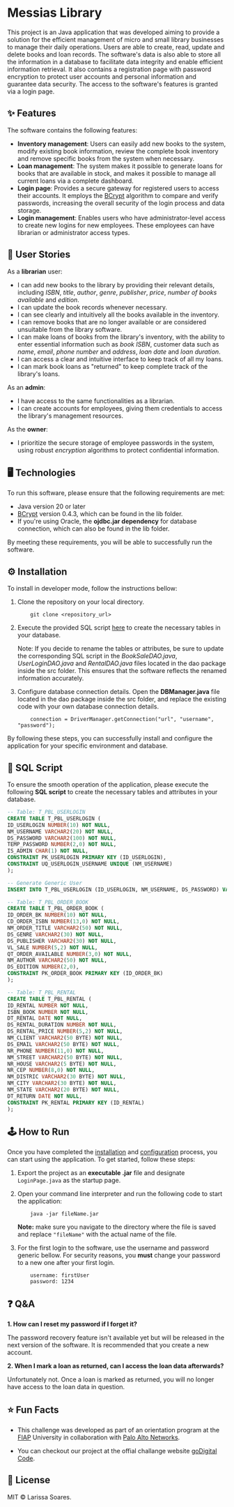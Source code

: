 # Messias Library
This project is an Java application that was developed aiming to provide a solution for the efficient management of micro and small library businesses to manage their daily operations. Users are able to create, read, update and delete books and loan records. The software's data is also able to store all the information in a database to facilitate data integrity and enable efficient information retrieval. It also contains a registration page with password encryption to protect user accounts and personal information and guarantee data security. The access to the software's features is granted via a login page.


## ✨ Features
The software contains the following features:

* **Inventory management**: Users can easily add new books to the system, modify existing book information, review the complete book inventory and remove specific books from the system when necessary.
* **Loan management**: The system makes it possible to generate loans for books that are available in stock, and makes it possible to manage all current loans via a complete dashboard.
* **Login page**: Provides a secure gateway for registered users to access their accounts. It employs the [BCrypt](https://www.npmjs.com/package/bcrypt) algorithm to compare and verify passwords, increasing the overall security of the login process and data storage.
* **Login management**: Enables users who have administrator-level access to create new logins for new employees. These employees can have librarian or administrator access types.


## 👥 User Stories
As a **librarian** user:
- I can add new books to the library by providing their relevant details, including
*ISBN*, *title*, *author*, *genre*, *publisher*, *price*, *number of books available* and *edition*.
- I can update the book records whenever necessary.
- I can see clearly and intuitively all the books available in the inventory.
- I can remove books that are no longer available or are considered unsuitable from the library software.
- I can make loans of books from the library's inventory, with the ability to enter essential information such as *book ISBN*, customer data such as *name*, *email*, *phone number* and *address*, *loan date* and *loan duration*.
- I can access a clear and intuitive interface to keep track of all my loans.
- I can mark book loans as "returned" to keep complete track of the library's loans.

As an **admin**:
- I have access to the same functionalities as a librarian.
- I can create accounts for employees, giving them credentials to access the library's management resources.

As the **owner**:
- I prioritize the secure storage of employee passwords in the system, using robust *encryption* algorithms to protect confidential information.


## 🖥 Technologies
To run this software, please ensure that the following requirements are met:

*  Java version 20 or later
*  [BCrypt](https://www.npmjs.com/package/bcrypt) version 0.4.3, which can be found in the lib folder.
*  If you're using Oracle, the **ojdbc.jar dependency** for database connection, which can also be found in the lib folder.

By meeting these requirements, you will be able to successfully run the software.


## ⚙️ Installation
To install in developer mode, follow the instructions bellow:

1. Clone the repository on your local directory.

    ```
        git clone <repository_url>
    ```

2. Execute the provided SQL script [here](#sql-script) to create the necessary tables in your database.

    Note: If you decide to rename the tables or attributes, be sure to update the corresponding SQL script in the *BookSaleDAO.java*, *UserLoginDAO.java* and *RentalDAO.java* files located in the dao package inside the src folder. This ensures that the software reflects the renamed information accurately.

3. Configure database connection details. Open the **DBManager.java** file located in the dao package inside the src folder, and replace the existing code with your own database connection details.

    ```
        connection = DriverManager.getConnection("url", "username", "password");
    ```

By following these steps, you can successfully install and configure the application for your specific environment and database.


## 📜 SQL Script
To ensure the smooth operation of the application, please execute the following **SQL script** to create the necessary tables and attributes in your database.

```sql
-- Table: T_PBL_USERLOGIN
CREATE TABLE T_PBL_USERLOGIN (
ID_USERLOGIN NUMBER(10) NOT NULL,
NM_USERNAME VARCHAR2(20) NOT NULL,
DS_PASSWORD VARCHAR2(100) NOT NULL,
TEMP_PASSWORD NUMBER(2,0) NOT NULL,
IS_ADMIN CHAR(1) NOT NULL,
CONSTRAINT PK_USERLOGIN PRIMARY KEY (ID_USERLOGIN),
CONSTRAINT UQ_USERLOGIN_USERNAME UNIQUE (NM_USERNAME)
);

-- Generate Generic User
INSERT INTO T_PBL_USERLOGIN (ID_USERLOGIN, NM_USERNAME, DS_PASSWORD) VALUES ('999', 'firstUser', '1234');

-- Table: T_PBL_ORDER_BOOK
CREATE TABLE T_PBL_ORDER_BOOK (
ID_ORDER_BK NUMBER(10) NOT NULL,
CD_ORDER_ISBN NUMBER(13,0) NOT NULL,
NM_ORDER_TITLE VARCHAR2(50) NOT NULL,
DS_GENRE VARCHAR2(30) NOT NULL,
DS_PUBLISHER VARCHAR2(30) NOT NULL,
VL_SALE NUMBER(5,2) NOT NULL,
QT_ORDER_AVAILABLE NUMBER(3,0) NOT NULL,
NM_AUTHOR VARCHAR2(50) NOT NULL,
DS_EDITION NUMBER(2,0),
CONSTRAINT PK_ORDER_BOOK PRIMARY KEY (ID_ORDER_BK)
);

-- Table: T_PBL_RENTAL
CREATE TABLE T_PBL_RENTAL (
ID_RENTAL NUMBER NOT NULL,
ISBN_BOOK NUMBER NOT NULL,
DT_RENTAL DATE NOT NULL,
DS_RENTAL_DURATION NUMBER NOT NULL,
DS_RENTAL_PRICE NUMBER(5,2) NOT NULL,
NM_CLIENT VARCHAR2(50 BYTE) NOT NULL,
DS_EMAIL VARCHAR2(50 BYTE) NOT NULL,
NR_PHONE NUMBER(11,0) NOT NULL,
NM_STREET VARCHAR2(50 BYTE) NOT NULL,
NR_HOUSE VARCHAR2(5 BYTE) NOT NULL,
NR_CEP NUMBER(8,0) NOT NULL,
NM_DISTRIC VARCHAR2(30 BYTE) NOT NULL,
NM_CITY VARCHAR2(30 BYTE) NOT NULL,
NM_STATE VARCHAR2(20 BYTE) NOT NULL,
DT_RETURN DATE NOT NULL,
CONSTRAINT PK_RENTAL PRIMARY KEY (ID_RENTAL)
);
```


## 🕹 How to Run
Once you have completed the [installation](#⚙️-installation) and [configuration](#sql-script-🖥) process, you can start using the application. To get started, follow these steps:

1. Export the project as an **executable .jar** file and designate `LoginPage.java` as the startup page.
2. Open your command line interpreter and run the following code to start the application:

    ```
        java -jar fileName.jar
    ```

    **Note:** make sure you navigate to the directory where the file is saved and replace `"fileName"` with the actual name of the file.

3. For the first login to the software, use the username and password generic bellow. For security reasons, you **must** change your password to a new one after your first login.

    ```
        username: firstUser
        password: 1234
    ```


## ❓ Q&A
**1. How can I reset my password if I forget it?**

The password recovery feature isn't available yet but will be released in the next version of the software. It is recommended that you create a new account.


**2. When I mark a loan as returned, can I access the loan data afterwards?**

Unfortunately not. Once a loan is marked as returned, you will no longer have access to the loan data in question.


## ⭐ Fun Facts

- This challenge was developed as part of an orientation program at the [FIAP](https://www.fiap.com.br) University in collaboration with [Palo Alto Networks](https://www.paloaltonetworks.com.br).

- You can checkout our project at the offial challange website [goDigital Code](https://godigital-code.vercel.app).

## 🧾 License
MIT © Larissa Soares.
